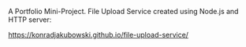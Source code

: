 A Portfolio Mini-Project. File Upload Service created using Node.js and HTTP server:

https://konradjakubowski.github.io/file-upload-service/

